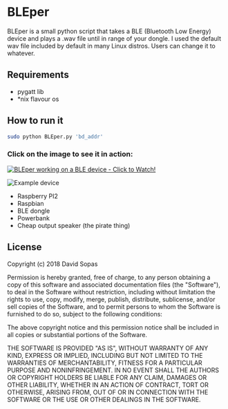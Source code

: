 # BLEper
BLEper is a small python script that takes a BLE (Bluetooth Low Energy) device and plays a .wav file until in range of your dongle. 
I used the default wav file included by default in many Linux distros. Users can change it to whatever. 

## Requirements
- pygatt lib
- *nix flavour os 

## How to run it
```sh
sudo python BLEper.py 'bd_addr'
```
### Click on the image to see it in action:

[![BLEper working on a BLE device - Click to Watch!](https://i.imgur.com/OVPgz2l.png)](https://www.youtube.com/watch?v=C9u31OazI20 "BLEper working on a BLE device - Click to Watch!")

![Example device](https://i.imgur.com/eFIxjqy.jpg)

- Raspberry PI2
- Raspbian
- BLE dongle
- Powerbank
- Cheap output speaker (the pirate thing)

## License
Copyright (c) 2018 David Sopas

Permission is hereby granted, free of charge, to any person obtaining a copy of this software and associated documentation files (the "Software"), to deal in the Software without restriction, including without limitation the rights to use, copy, modify, merge, publish, distribute, sublicense, and/or sell copies of the Software, and to permit persons to whom the Software is furnished to do so, subject to the following conditions:

The above copyright notice and this permission notice shall be included in all copies or substantial portions of the Software.

THE SOFTWARE IS PROVIDED "AS IS", WITHOUT WARRANTY OF ANY KIND, EXPRESS OR IMPLIED, INCLUDING BUT NOT LIMITED TO THE WARRANTIES OF MERCHANTABILITY, FITNESS FOR A PARTICULAR PURPOSE AND NONINFRINGEMENT. IN NO EVENT SHALL THE AUTHORS OR COPYRIGHT HOLDERS BE LIABLE FOR ANY CLAIM, DAMAGES OR OTHER LIABILITY, WHETHER IN AN ACTION OF CONTRACT, TORT OR OTHERWISE, ARISING FROM, OUT OF OR IN CONNECTION WITH THE SOFTWARE OR THE USE OR OTHER DEALINGS IN THE SOFTWARE.
